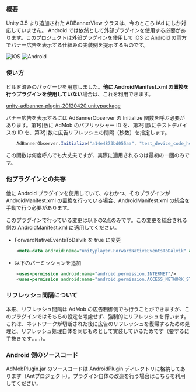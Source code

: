 ### 概要

Unity 3.5 より追加された ADBannerView クラスは、今のところ iAd にしか対応していません。 Android では依然として外部プラグインを使用する必要があります。このプロジェクトは外部プラグインを使用して iOS と Android の両方でバナー広告を表示する仕組みの実装例を提示するものです。

![iOS](https://github.com/downloads/keijiro/unity-adbanner-example/ss_ios.png) <span /> ![Android](https://github.com/downloads/keijiro/unity-adbanner-example/ss_android.png)

### 使い方

ビルド済みのパッケージを用意しました。**他に AndroidManifest.xml の置換を行うプラグインを使用していない**場合は、これを利用できます。

[unity-adbanner-plugin-20120420.unitypackage](https://github.com/downloads/keijiro/unity-adbanner-example/unity-adbanner-plugin-20120420.unitypackage)

バナー広告を表示するには AdBannerObserver の Initialize 関数を呼ぶ必要があります。第1引数に AdMob のパブリッシャー ID を、第2引数にテストデバイスの ID を、第3引数に広告リフレッシュの間隔（秒数）を指定します。

```C#
    AdBannerObserver.Initialize("a14e4873bd055aa", "test_device_code_here", 60.0);
```

この関数は何度呼んでも大丈夫ですが、実際に適用されるのは最初の一回のみです。

### 他プラグインとの共存

他に Android プラグインを使用していて、なおかつ、そのプラグインが AndroidManifest.xml の置換を行っている場合、AndroidManifest.xml の統合を手動で行う必要があります。

このプラグインで行っている変更は以下の2点のみです。この変更を統合される側の AndroidManifest.xml に適用してください。

- ForwardNativeEventsToDalvik を true に変更

```XML
    <meta-data android:name="unityplayer.ForwardNativeEventsToDalvik" android:value="true" />
```

- 以下のパーミッションを追加

```XML
    <uses-permission android:name="android.permission.INTERNET"/>
    <uses-permission android:name="android.permission.ACCESS_NETWORK_STATE"/>
```

### リフレッシュ間隔について

本来、リフレッシュ間隔は AdMob の広告制御側でも行うことができますが、このプラグインではそちらの設定を考慮せず、強制的にリフレッシュを行います。これは、ネットワークが切断された後に広告のリフレッシュを復帰するための処理と、リフレッシュ処理自体を同じものとして実装しているためです（要するに手抜きです……）。

### Android 側のソースコード

AdMobPlugin.jar のソースコードは AndroidPlugin ディレクトリに格納してあります（Antプロジェクト）。プラグイン自体の改造を行う場合はこちらを利用してください。
